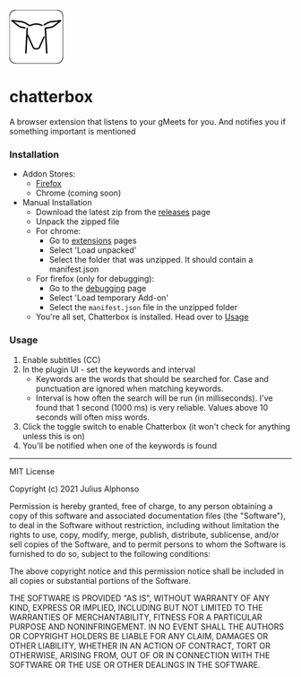 ![chatterbox-logo](/extension/icons/deer-96.png)
# chatterbox
A browser extension that listens to your gMeets for you. And notifies you if something important is mentioned

### Installation
* Addon Stores:
    * [Firefox](https://addons.mozilla.org/en-US/firefox/addon/chatterbox-for-gmeet/)
    * Chrome (coming soon)
* Manual Installation
    * Download the latest zip from the [releases](https://github.com/JadeMaveric/chatterbox/releases) page
    * Unpack the zipped file
    * For chrome:
        * Go to [extensions](chrome://extensions/) pages
        * Select 'Load unpacked'
        * Select the folder that was unzipped. It should contain a manifest.json
    * For firefox (only for debugging):
        * Go to the [debugging](about:debugging#/runtime/this-firefox) page
        * Select 'Load temporary Add-on'
        * Select the `manifest.json` file in the unzipped folder
    * You're all set, Chatterbox is installed. Head over to [Usage](#usage)



### Usage
1. Enable subtitles (CC)
2. In the plugin UI - set the keywords and interval
    * Keywords are the words that should be searched for. Case and punctuation are ignored when matching keywords.
    * Interval is how often the search will be run (in milliseconds). I've found that 1 second (1000 ms) is very reliable. Values above 10 seconds will often miss words.
3. Click the toggle switch to enable Chatterbox (it won't check for anything unless this is on)
4. You'll be notified when one of the keywords is found
---
MIT License

Copyright (c) 2021 Julius Alphonso

Permission is hereby granted, free of charge, to any person obtaining a copy
of this software and associated documentation files (the "Software"), to deal
in the Software without restriction, including without limitation the rights
to use, copy, modify, merge, publish, distribute, sublicense, and/or sell
copies of the Software, and to permit persons to whom the Software is
furnished to do so, subject to the following conditions:

The above copyright notice and this permission notice shall be included in all
copies or substantial portions of the Software.

THE SOFTWARE IS PROVIDED "AS IS", WITHOUT WARRANTY OF ANY KIND, EXPRESS OR
IMPLIED, INCLUDING BUT NOT LIMITED TO THE WARRANTIES OF MERCHANTABILITY,
FITNESS FOR A PARTICULAR PURPOSE AND NONINFRINGEMENT. IN NO EVENT SHALL THE
AUTHORS OR COPYRIGHT HOLDERS BE LIABLE FOR ANY CLAIM, DAMAGES OR OTHER
LIABILITY, WHETHER IN AN ACTION OF CONTRACT, TORT OR OTHERWISE, ARISING FROM,
OUT OF OR IN CONNECTION WITH THE SOFTWARE OR THE USE OR OTHER DEALINGS IN THE
SOFTWARE.


